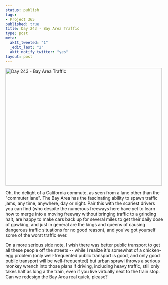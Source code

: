 ```yaml
--- 
status: publish
tags: 
- Project 365
published: true
title: Day 243 - Bay Area Traffic
type: post
meta: 
  aktt_tweeted: "1"
  _edit_last: "2"
  aktt_notify_twitter: "yes"
layout: post
---
```

<a href="http://www.flickr.com/photos/freeed/6102161552/" title="Day 243 - Bay Area Traffic by Fred​, on Flickr"><img src="http://farm7.static.flickr.com/6185/6102161552_8674f3382b.jpg" width="500" height="375" alt="Day 243 - Bay Area Traffic"/></a>

Oh, the delight of a California commute, as seen from a lane other than the "commuter lane". The Bay Area has the fascinating ability to spawn traffic jams, any time, anywhere, day or night. Pair this with the scariest drivers you can find (who despite the numerous freeways here have yet to learn how to merge into a moving freeway without bringing traffic to a grinding halt, are happy to make cars back up for several miles to get their daily dose of gawking, and just in general are the kings and queens of causing dangerous traffic situations for no good reason), and you've got yourself some of the worst traffic ever.

On a more serious side note, I wish there was better public transport to get all these people off the streets -- while I realize it's somewhat of a chicken-egg problem (only well-frequented public transport is good, and only good public transport will be well-frequented) but urban sprawl throws a serious monkey wrench into those plans if driving, including heavy traffic, still only takes half as long a the train, even if you live virtually next to the train stop. Can we redesign the Bay Area real quick, please?
